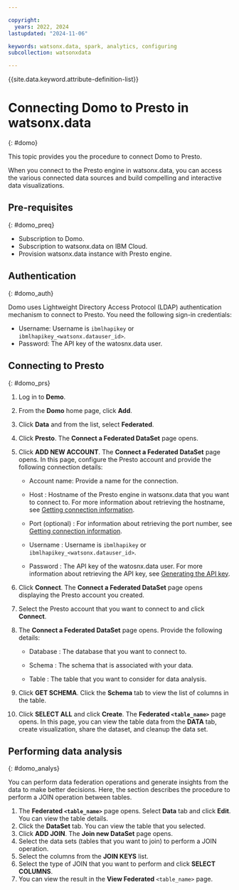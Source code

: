 ```yaml
---

copyright:
  years: 2022, 2024
lastupdated: "2024-11-06"

keywords: watsonx.data, spark, analytics, configuring
subcollection: watsonxdata

---
```


{{site.data.keyword.attribute-definition-list}}

# Connecting Domo to Presto in watsonx.data
{: #domo}

This topic provides you the procedure to connect Domo to Presto.

When you connect to the Presto engine in watsonx.data, you can access the various connected data sources and build compelling and interactive data visualizations.


## Pre-requisites
{: #domo_preq}


* Subscription to Domo.
* Subscription to watsonx.data on IBM Cloud.
* Provision watsonx.data instance with Presto engine.


## Authentication
{: #domo_auth}

Domo uses Lightweight Directory Access Protocol (LDAP) authentication mechanism to connect to Presto. You need the following sign-in credentials:
* Username: Username is `ibmlhapikey` or `ibmlhapikey_<watsonx.datauser_id>`.
* Password: The API key of the watosnx.data user.

## Connecting to Presto
{: #domo_prs}

1.	Log in to **Demo**.
2.	From the **Domo** home page, click **Add**.
3.	Click **Data** and from the list, select **Federated**.
4.	Click **Presto**. The **Connect a Federated DataSet** page opens.
5.	Click **ADD NEW ACCOUNT**. The **Connect a Federated DataSet** page opens. In this page, configure the Presto account and provide the following connection details:


    * Account name: Provide a name for the connection.

    * Host : Hostname of the Presto engine in watsonx.data that you want to connect to. For more information about retrieving the hostname, see [Getting connection information]({{site.data.keyword.ref-get_connection-link}}).

    * Port (optional) : For information about retrieving the port number, see [Getting connection information]({{site.data.keyword.ref-get_connection-link}}).

    * Username : Username is `ibmlhapikey` or `ibmlhapikey_<watsonx.datauser_id>`.

    *	Password : The API key of the watosnx.data user. For more information about retrieving the API key, see [Generating the API key]({{site.data.keyword.ref-con-presto-serv-link}}).


6.	Click **Connect**. The **Connect a Federated DataSet** page opens displaying the Presto account you created.
7.	Select the Presto account that you want to connect to and click **Connect**.
8.	The **Connect a Federated DataSet** page opens. Provide the following details:

    *	Database : The database that you want to connect to.

    *	Schema : The schema that is associated with your data.

    *	Table : The table that you want to consider for data analysis.

9.	Click **GET SCHEMA**. Click the **Schema** tab to view the list of columns in the table.
10.	Click **SELECT ALL** and click **Create**. The **Federated `<table_name>`** page opens. In this page, you can view the table data from the **DATA** tab, create visualization, share the dataset, and cleanup the data set.


## Performing data analysis
{: #domo_analys}

You can perform data federation operations and generate insights from the data to make better decisions. Here, the section describes the procedure to perform a JOIN operation between tables.

1.	The **Federated `<table_name>`** page opens. Select **Data** tab and click **Edit**. You can view the table details.
2.	Click the **DataSet** tab. You can view the table that you selected.
3.	Click **ADD JOIN**. The **Join new DataSet** page opens.
4.	Select the data sets (tables that you want to join) to perform a JOIN operation.
5.	Select the columns from the **JOIN KEYS** list.
6.	Select the type of JOIN that you want to perform and click **SELECT COLUMNS**.
7.	You can view the result in the **View Federated** `<table_name>` page.
